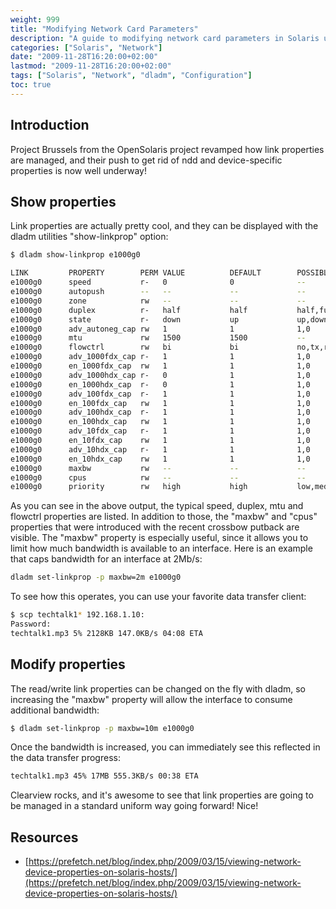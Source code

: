 ```yaml
---
weight: 999
title: "Modifying Network Card Parameters"
description: "A guide to modifying network card parameters in Solaris using the dladm utility, including how to view and modify link properties."
categories: ["Solaris", "Network"]
date: "2009-11-28T16:20:00+02:00"
lastmod: "2009-11-28T16:20:00+02:00"
tags: ["Solaris", "Network", "dladm", "Configuration"]
toc: true
---
```


## Introduction

Project Brussels from the OpenSolaris project revamped how link properties are managed, and their push to get rid of ndd and device-specific properties is now well underway!

## Show properties

Link properties are actually pretty cool, and they can be displayed with the dladm utilities "show-linkprop" option:

```bash
$ dladm show-linkprop e1000g0

LINK         PROPERTY        PERM VALUE          DEFAULT        POSSIBLE
e1000g0      speed           r-   0              0              --
e1000g0      autopush        --   --             --             --
e1000g0      zone            rw   --             --             --
e1000g0      duplex          r-   half           half           half,full
e1000g0      state           r-   down           up             up,down
e1000g0      adv_autoneg_cap rw   1              1              1,0
e1000g0      mtu             rw   1500           1500           --
e1000g0      flowctrl        rw   bi             bi             no,tx,rx,bi
e1000g0      adv_1000fdx_cap r-   1              1              1,0
e1000g0      en_1000fdx_cap  rw   1              1              1,0
e1000g0      adv_1000hdx_cap r-   0              1              1,0
e1000g0      en_1000hdx_cap  r-   0              1              1,0
e1000g0      adv_100fdx_cap  r-   1              1              1,0
e1000g0      en_100fdx_cap   rw   1              1              1,0
e1000g0      adv_100hdx_cap  r-   1              1              1,0
e1000g0      en_100hdx_cap   rw   1              1              1,0
e1000g0      adv_10fdx_cap   r-   1              1              1,0
e1000g0      en_10fdx_cap    rw   1              1              1,0
e1000g0      adv_10hdx_cap   r-   1              1              1,0
e1000g0      en_10hdx_cap    rw   1              1              1,0
e1000g0      maxbw           rw   --             --             --
e1000g0      cpus            rw   --             --             --
e1000g0      priority        rw   high           high           low,medium,high
```

As you can see in the above output, the typical speed, duplex, mtu and flowctrl properties are listed. In addition to those, the "maxbw" and "cpus" properties that were introduced with the recent crossbow putback are visible. The "maxbw" property is especially useful, since it allows you to limit how much bandwidth is available to an interface. Here is an example that caps bandwidth for an interface at 2Mb/s:

```bash
dladm set-linkprop -p maxbw=2m e1000g0
```

To see how this operates, you can use your favorite data transfer client:

```bash
$ scp techtalk1* 192.168.1.10:
Password:
techtalk1.mp3 5% 2128KB 147.0KB/s 04:08 ETA
```

## Modify properties

The read/write link properties can be changed on the fly with dladm, so increasing the "maxbw" property will allow the interface to consume additional bandwidth:

```bash
$ dladm set-linkprop -p maxbw=10m e1000g0
```

Once the bandwidth is increased, you can immediately see this reflected in the data transfer progress:

```bash
techtalk1.mp3 45% 17MB 555.3KB/s 00:38 ETA
```

Clearview rocks, and it's awesome to see that link properties are going to be managed in a standard uniform way going forward! Nice!

## Resources
- [https://prefetch.net/blog/index.php/2009/03/15/viewing-network-device-properties-on-solaris-hosts/](https://prefetch.net/blog/index.php/2009/03/15/viewing-network-device-properties-on-solaris-hosts/)
